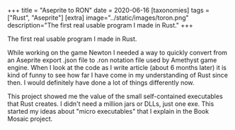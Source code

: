 +++
title = "Aseprite to RON"
date = 2020-06-16
[taxonomies]
tags = ["Rust", "Aseprite"]
[extra]
image="../static/images/toron.png"
description="The first real usable program I made in Rust."
+++

The first real usable program I made in Rust.

While working on the game Newton I needed a way to quickly convert from an Aseprite export .json file to .ron notation file used by Amethyst game engine.
When I look at the code as I write article (about 6 months later) it is kind of funny to see how far I have come in my understanding of Rust since then. I would definitely have done a lot of things differently now.

This project showed me the value of the small self-contained executables that Rust creates. I didn't need a million jars or DLLs, just one exe. This started my ideas about "micro executables" that I explain in the Book Mosaic project.
